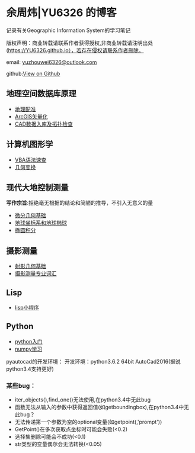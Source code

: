 # 余周炜|YU6326 的博客

记录有关Geographic Information System的学习笔记

版权声明：商业转载请联系作者获得授权,非商业转载请注明出处(https://YU6326.github.io），若存在侵权请联系作者删除。

email: yuzhouwei6326@outlook.com

github:[View on Github](https://github.com/YU6326)

## 地理空间数据库原理

* [地理配准](posts/2017-10-15-地理配准.md)
* [ArcGIS矢量化](posts/2017-10-15-矢量化.md)
* [CAD数据入库及拓扑检查](posts/2017-10-15-数据入库.md)

## 计算机图形学

* [VBA语法速查](posts/2017-10-17-VBA语法.md)
* [几何变换](posts/2017-10-17-坐标变换.html)

## 现代大地控制测量

**写作宗旨**:拒绝毫无根据的结论和简陋的推导，不引入无意义的量
* [微分几何基础](posts/2017-10-15-diffgeo.html)
* [地球坐标系和地球椭球](posts/2017-10-15-geodesy-chapter2.html)
* [椭圆积分](posts/2017-11-3-ellipse.html)

## 摄影测量

* [射影几何基础](posts/2017-10-17-projgeo.html)
* [摄影测量专业词汇](posts/2017-10-17-vocabulary.md)

## Lisp

* [lisp小程序](posts/2017-10-16-lisp.md)

## Python

* [python入门](posts/2017-11-2-python.md)
* [numpy学习](posts/2017-11-2-numpy.md)

pyautocad的开发环境：
开发环境：python3.6.2 64bit AutoCad2016(据说python3.4支持更好)

### 某些bug：

* iter\_objects(),find\_one()无法使用,在python3.4中无此bug
* 函数无法从输入的参数中获得返回值(如getboundingbox),在python3.4中无此bug？
* 无法传递第一个参数为空的optional变量(如getpoint(,'prompt'))
* GetPoint()在多次获取点坐标时可能会失败(<0.2)
* 选择集删除可能会不成功(<0.1)
* str类型的变量偶尔会无法转换(<0.05)
